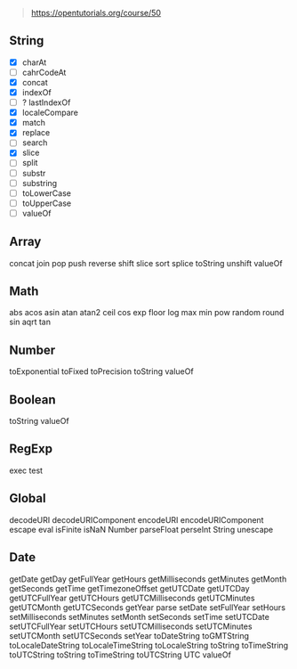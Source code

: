 > https://opentutorials.org/course/50

##  String
- [X] charAt 
- [ ] cahrCodeAt
- [X] concat
- [X] indexOf 
- [ ] ? lastIndexOf
- [X] localeCompare
- [X] match
- [x] replace
- [ ] search
- [x] slice
- [ ] split
- [ ] substr
- [ ] substring
- [ ] toLowerCase
- [ ] toUpperCase
- [ ] valueOf

## Array 
concat
join
pop
push
reverse
shift
slice
sort
splice
toString
unshift
valueOf

## Math
abs
acos
asin
atan
atan2
ceil
cos
exp
floor
log
max
min
pow
random
round
sin
aqrt
tan

## Number
toExponential
toFixed
toPrecision
toString
valueOf

## Boolean
toString
valueOf

## RegExp
exec
test

## Global 
decodeURI
decodeURIComponent
encodeURI
encodeURIComponent
escape
eval
isFinite
isNaN
Number
parseFloat
perseInt
String
unescape

## Date 
getDate
getDay
getFullYear
getHours
getMilliseconds
getMinutes
getMonth
getSeconds
getTime
getTimezoneOffset
getUTCDate
getUTCDay
getUTCFullYear
getUTCHours
getUTCMilliseconds
getUTCMinutes
getUTCMonth
getUTCSeconds
getYear
parse
setDate
setFullYear
setHours
setMilliseconds
setMinutes
setMonth
setSeconds
setTime
setUTCDate
setUTCFullYear
setUTCHours
setUTCMilliseconds
setUTCMinutes
setUTCMonth 
setUTCSeconds
setYear
toDateString
toGMTString
toLocaleDateString
toLocaleTimeString
toLocaleString
toString
toTimeString
toUTCString
toString
toTimeString 
toUTCString
UTC
valueOf
